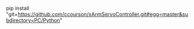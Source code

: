 pip install "git+https://github.com/ccourson/xArmServoController.git#egg=master&subdirectory=PC/Python"